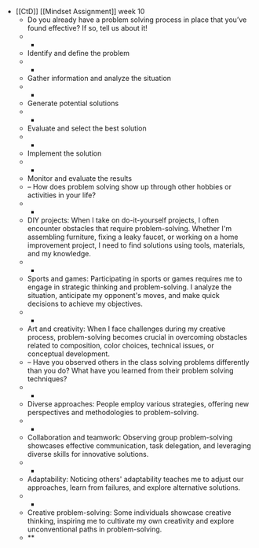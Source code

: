 - [[CtD]] [[Mindset Assignment]] week 10
	- Do you already have a problem solving process in place that you’ve found effective? If so, tell us about it!
	- -
	- Identify and define the problem
	- -
	- Gather information and analyze the situation
	- -
	- Generate potential solutions
	- -
	- Evaluate and select the best solution
	- -
	- Implement the solution
	- -
	- Monitor and evaluate the results
	- – How does problem solving show up through other hobbies or activities in your life?
	- -
	- DIY projects: When I take on do-it-yourself projects, I often encounter obstacles that require problem-solving. Whether I'm assembling furniture, fixing a leaky faucet, or working on a home improvement project, I need to find solutions using tools, materials, and my knowledge.
	- -
	- Sports and games: Participating in sports or games requires me to engage in strategic thinking and problem-solving. I analyze the situation, anticipate my opponent's moves, and make quick decisions to achieve my objectives.
	- -
	- Art and creativity: When I face challenges during my creative process, problem-solving becomes crucial in overcoming obstacles related to composition, color choices, technical issues, or conceptual development.
	- – Have you observed others in the class solving problems differently than you do? What have you learned from their problem solving techniques?
	- -
	- Diverse approaches: People employ various strategies, offering new perspectives and methodologies to problem-solving.
	- -
	- Collaboration and teamwork: Observing group problem-solving showcases effective communication, task delegation, and leveraging diverse skills for innovative solutions.
	- -
	- Adaptability: Noticing others' adaptability teaches me to adjust our approaches, learn from failures, and explore alternative solutions.
	- -
	- Creative problem-solving: Some individuals showcase creative thinking, inspiring me to cultivate my own creativity and explore unconventional paths in problem-solving.
	- **